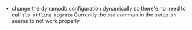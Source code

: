 - change the dynamodb configuration dynamically so there'e no need to call `sls offline migrate`
    Currently the `sed` comman in the `setup.sh` seems to not work properly